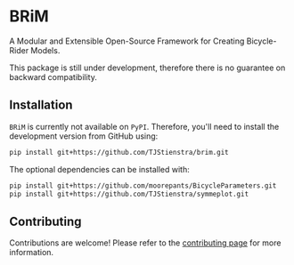 # BRiM
A Modular and Extensible Open-Source Framework for Creating Bicycle-Rider Models.

This package is still under development, therefore there is no guarantee on backward
compatibility.

## Installation
`BRiM` is currently not available on `PyPI`. Therefore, you'll need to install the
development version from GitHub using:
```bash
pip install git+https://github.com/TJStienstra/brim.git
```
The optional dependencies can be installed with:
```bash
pip install git+https://github.com/moorepants/BicycleParameters.git
pip install git+https://github.com/TJStienstra/symmeplot.git
```

## Contributing
Contributions are welcome! Please refer to the [contributing page] for more information.

[contributing page]: https://tjstienstra.github.io/brim/contributing/index.html
